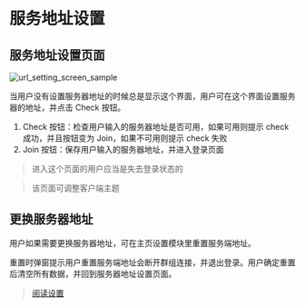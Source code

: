 # 服务地址设置

## 服务地址设置页面

![url_setting_screen_sample](url_setting_screen_sample.png)

当用户没有设置服务器地址的时候总是显示这个界面，用户可在这个界面设置服务器的地址，并点击 Check 按钮。

1. Check 按钮：检查用户输入的服务器地址是否可用，如果可用则提示 check 成功，并且按钮变为 Join，如果不可用则提示 check 失败
2. Join 按钮：保存用户输入的服务器地址，并进入登录页面

> 进入这个页面的用户应当是失去登录状态的

> 该页面可调整客户端主题

## 更换服务器地址

用户如果需要更换服务器地址，可在主页设置模块里重置服务端地址。

重置时弹窗提示用户重置服务端地址会断开群组连接，并退出登录。用户确定重置后清空所有数据，并回到服务器地址设置页面。

> [阅读设置](setting.md)
